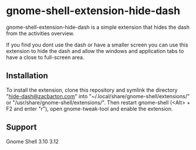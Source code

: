 gnome-shell-extension-hide-dash
=====================================

gnome-shell-extension-hide-dash is a simple extension that hides the dash
from the activities overview. 

If you find you dont use the dash or have a smaller screen you can use
this extension to hide the dash and allow the windows and application 
tabs to have a close to full-screen area.


Installation
------------

To install the extension, clone this repository and symlink the directory
"hide-dash@zacbarton.com" into "~/.local/share/gnome-shell/extensions/" or "/usr/share/gnome-shell/extensions/".
Then restart gnome-shell (&lt;Alt&gt; + F2 and enter "r"), open
gnome-tweak-tool and enable the extension.



Support
-------
Gnome Shell 3.10 3.12
